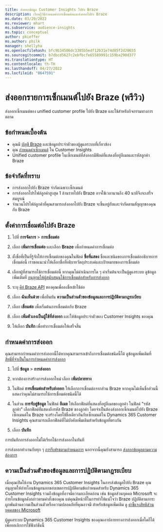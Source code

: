 ```yaml
---
title: ส่งออกข้อมูล Customer Insights ไปยัง Braze
description: เรียนรู้วิธีกำหนดค่าการเชื่อมต่อและส่งออกไปยัง Braze
ms.date: 03/29/2022
ms.reviewer: mhart
ms.subservice: audience-insights
ms.topic: conceptual
author: pkieffer
ms.author: philk
manager: shellyha
ms.openlocfilehash: bfc9b34506dc3385b5edf12b31e74d05f2d20655
ms.sourcegitcommit: b7dbcd5627c2ebfbcfe65589991c159ba290d377
ms.translationtype: HT
ms.contentlocale: th-TH
ms.lasthandoff: 04/27/2022
ms.locfileid: "8647591"
---
```

# <a name="export-segment-lists-to-braze-preview"></a>ส่งออกรายการเซ็กเมนต์ไปยัง Braze (พรีวิว)

ส่งออกเซ็กเมนต์ของ unified customer profile ไปยัง Braze และใช้สำหรับกิจกรรมทางการตลาด

## <a name="prerequisites"></a>ข้อกำหนดเบื้องต้น

-   คุณมี [บัญชี Braze](https://www.braze.com/) และข้อมูลประจำตัวของผู้ดูแลระบบที่เกี่ยวข้อง
-   คุณ [กำหนดค่าเซ็กเมนต์](segments.md) ใน Customer Insights
-   Unified customer profile ในเซ็กเมนต์ที่ส่งออกมีฟิลด์ที่แสดงที่อยู่อีเมลและรหัสลูกค้า Braze 

## <a name="known-limitations"></a>ข้อจำกัดที่ทราบ

- การส่งออกไปยัง Braze จำกัดเฉพาะเซ็กเมนต์
- การส่งออกโปรไฟล์ลูกค้าสูงสุด 1 ล้านรายไปยัง Braze อาจใช้เวลานานถึง 40 นาทีจึงจะเสร็จสมบูรณ์ 
- จำนวนโปรไฟล์ลูกค้าที่คุณสามารถส่งออกไปยัง Braze จะขึ้นอยู่กับและจำกัดตามสัญญาของคุณกับ Braze

## <a name="set-up-connection-to-braze"></a>ตั้งค่าการเชื่อมต่อไปยัง Braze

1. ไปที่ **การจัดการ** > **การเชื่อมต่อ**

1. เลือก **เพิ่มการเชื่อมต่อ** และเลือก **Braze** เพื่อกำหนดค่าการเชื่อมต่อ

1. ตั้งชื่อที่เป็นที่รู้จักให้การเชื่อมต่อของคุณในฟิลด์ **ชื่อที่แสดง** ชื่อและชนิดของการเชื่อมต่ออธิบายการเชื่อมต่อนี้ เราขอแนะนำให้เลือกชื่อที่อธิบายวัตถุประสงค์และเป้าหมายของการเชื่อมต่อ

1. เลือกผู้ที่สามารถใช้การเชื่อมต่อนี้ หากคุณไม่ดำเนินการใด ๆ ค่าเริ่มต้นจะเป็นผู้ดูแลระบบ ดูข้อมูลเพิ่มเติมที่ [อนุญาตให้ผู้สนับสนุนใช้การเชื่อมต่อสำหรับการส่งออก](connections.md#allow-contributors-to-use-a-connection-for-exports)

1. ระบุ [คีย์ Braze API](https://www.braze.com/docs/api/basics/) ของคุณเพื่อลงชื่อเข้าใช้ต่อ 

1. เลือก **ฉันเห็นด้วย** เพื่อยืนยัน **ความเป็นส่วนตัวของข้อมูลและการปฏิบัติตามกฎระเบียบ**

1. เลือก **เชื่อมต่อ** เพื่อเริ่มต้นการเชื่อมต่อกับ Braze

1. เลือก **เพิ่มตัวเองเป็นผู้ใช้ที่ส่งออก** และให้ข้อมูลประจำตัวของ Customer Insights ของคุณ

1. ให้เลือก **บันทึก** เพื่อทำการเชื่อมต่อให้เสร็จสิ้น

## <a name="configure-an-export"></a>กำหนดค่าการส่งออก

คุณสามารถกำหนดค่าการส่งออกนี้ได้หากคุณสามารถเข้าถึงการเชื่อมต่อชนิดนี้ได้ ดูข้อมูลเพิ่มเติมที่ [สิทธิ์ที่จำเป็นในการกำหนดค่าการส่งออก](export-destinations.md#set-up-a-new-export)

1. ไปที่ **ข้อมูล** > **การส่งออก**

1. หากต้องการสร้างการส่งออกใหม่ เลือก **เพิ่มปลายทาง**

1. ในฟิลด์ **การเชื่อมต่อสำหรับส่งออก** ให้เลือกการเชื่อมต่อจากส่วน Braze หากคุณไม่เห็นชื่อส่วนนี้ แสดงว่าคุณไม่สามารถใช้การเชื่อมต่อชนิดนี้ได้  

3. ในส่วน **การจับคู่ข้อมูล** ในฟิลด์ **อีเมล** ให้เลือกฟิลด์ที่แสดงที่อยู่อีเมลของลูกค้า ในฟิลด์ "รหัสลูกค้า" เลือกฟิลด์ที่แสดงถึงรหัส Braze ของลูกค้า โดยจำเป็นต้องส่งออกเซ็กเมนต์ไปยัง Braze เซ็กเมนต์ใน Braze จะสร้างโดยใช้ชื่อเดียวกันกับเซ็กเมนต์ใน Dynamics 365 Customer Insights คุณสามารถเลือกฟิลด์ที่ไม่บังคับเพิ่มเติมสำหรับข้อมูลที่ตรงกัน 

1. เลือก **บันทึก**

การบันทึกการส่งออกไม่ได้เรียกใช้การส่งออกในทันที

การส่งออกทำงานกับทุก ๆ [การรีเฟรชตามกำหนดการ](system.md#schedule-tab) นอกจากนี้คุณยังสามารถ [ส่งออกข้อมูลตามความต้องการ](export-destinations.md#run-exports-on-demand) 


## <a name="data-privacy-and-compliance"></a>ความเป็นส่วนตัวของข้อมูลและการปฏิบัติตามกฎระเบียบ

เมื่อคุณเปิดใช้งาน Dynamics 365 Customer Insights ในการส่งข้อมูลไปยัง Braze คุณอนุญาตให้ถ่ายโอนข้อมูลนอกขอบเขตการปฏิบัติตามข้อกำหนดสำหรับ Dynamics 365 Customer Insights รวมถึงข้อมูลที่อาจมีความละเอียดอ่อน เช่น ข้อมูลส่วนบุคคล Microsoft จะถ่ายโอนข้อมูลดังกล่าวตามคำสั่งของคุณ แต่คุณมีหน้าที่ในการทำให้แน่ใจว่า Braze ปฏิบัติตามภาระผูกพันด้านความเป็นส่วนตัวหรือความปลอดภัยที่คุณอาจมี สำหรับข้อมูลเพิ่มเติม ดู [คำชี้แจงสิทธิส่วนบุคคลของ Microsoft](https://go.microsoft.com/fwlink/?linkid=396732)

ผู้ดูแลระบบ Dynamics 365 Customer Insights ของคุณเอาปลายทางการส่งออกเมื่อใดก็ได้เพื่อยกเลิกการใช้ฟังก์ชันนี้
